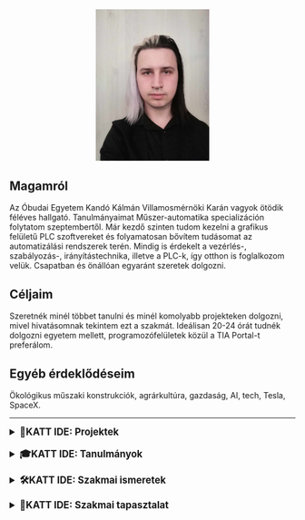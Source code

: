 <div style="text-align: center;">
    <img src="./profile.jpg" alt="Profilkép" width="200">
</div>

## Magamról
Az Óbudai Egyetem Kandó Kálmán Villamosmérnöki Karán vagyok ötödik féléves hallgató. Tanulmányaimat Műszer-automatika specializáción folytatom szeptembertől. Már kezdő szinten tudom kezelni a grafikus felületű PLC szoftvereket és folyamatosan bővítem tudásomat az automatizálási rendszerek terén. Mindig is érdekelt a vezérlés-, szabályozás-, irányítástechnika, illetve a PLC-k, így otthon is foglalkozom velük. Csapatban és önállóan egyaránt szeretek dolgozni.

## Céljaim
Szeretnék minél többet tanulni és minél komolyabb projekteken dolgozni, mivel hivatásomnak tekintem ezt a szakmát. Ideálisan 20-24 órát tudnék dolgozni egyetem mellett, programozófelületek közül a TIA Portal-t preferálom.

## Egyéb érdeklődéseim
Ökológikus műszaki konstrukciók, agrárkultúra, gazdaság, AI, tech, Tesla, SpaceX.

---
<details>
  <summary style="font-size: 1.2em;"><strong>📂KATT IDE:  Projektek</strong></summary>
  <details>
    <summary style="font-size: 1.1em;">⚙️ <strong>Projekt 1: Automata Csomag Ellenörző</strong></summary>
    <p>Karácsonyfadíszek ellenőrzése. Egy rekeszben 4 dísz, ha 0 vagy 4 darab piros színű jutott, akkor rossz a csomag, különben jó. 
    Tömbfeltöltés FIFO módszerrel, állapotjelzés 4 díszenként.</p>
    <iframe src="./karacsonyfadisz_feladat.pdf" width="100%" height="600px">
    A böngésződ nem támogatja a PDF-ek megjelenítését. Kattints <a href="./karacsonyfadisz_feladat.pdf">ide</a> a letöltéshez.
  </iframe>
  </details>
    <details>
    <summary style="font-size: 1.1em;">📊 <strong>Projekt 2: Félautomata mérleg</strong></summary>
    <p>4 Mért érték tárolása, és visszajelzés mozgó átlag alapján. Ha az átlag <0.8 vagy >1.2 akkor nem megfelelő, ezért a 4 következő értékig piros visszajelzés, és nem történik kiértékelés. Tömbfeltöltés FIFO módszerrel, potméter skálázás és beolvasás.</p>
    <iframe src="./felautomata_merleg_feladat.pdf" width="100%" height="600px">
    A böngésződ nem támogatja a PDF-ek megjelenítését. Kattints <a href="./felautomata_merleg_feladat.pdf">ide</a> a letöltéshez.
  </iframe>
  </details>
    <details>
    <summary style="font-size: 1.1em;">☕ <strong>Projekt 3: Parametrikus kávéfőzőgép</strong></summary>
    <p>Parametrizált megoldás, arra az esetre ha változtatni szeretnénk a kávé főzésén, vagy újféle kávét szeretnénk hozzá adni a palettához.</p>
    <iframe src="./parametrikus_kavefozo.pdf" width="100%" height="600px">
    A böngésződ nem támogatja a PDF-ek megjelenítését. Kattints <a href="./parametrikus_kavefozo.pdf">ide</a> a letöltéshez.
  </iframe>
  </details>
</details>
        
<br>

<details>
  <summary style="font-size: 1.2em;"><strong>🎓KATT IDE:  Tanulmányok</strong></summary>
  <ul>
    <li><strong>Egyetem:</strong> Óbudai Egyetem Kandó Kálmán Villamos Kar (2022/1 – jelenleg)</li>
    <li><strong>Szakközépiskola:</strong> Bolyai János Műszaki Technikum és Kollégium
      <ul>
        <li>2021 – 2022: Elektronikai technikus OKJ tanfolyam</li>
        <li>2016 – 2021: Elektrotechnikai tanulmányok</li>
      </ul>
    </li>
    <li><strong>Általános Iskola:</strong> Jókai Mór Általános iskola (2008 – 2016)</li>
  </ul>
</details>

<br>

<details>
  <summary style="font-size: 1.2em;"><strong>🛠KATT IDE:  Szakmai ismeretek</strong></summary>
  <ul>
    <li>Elektronikai alkatrészek ismerete, kapcsolási rajzok- és áramkörök készítése</li>
    <li>Elektronikai áramkörök hibakeresésében, javításában szerzett gyakorlat</li>
    <li>Haladó szintű C++, Assembly és Python</li>
    <li>Számos PLC szoftver alapszintű ismerete (TIA Portal, CX-Programmer, e!Cockpit, Zelio, Xlogic)</li>
  </ul>
</details>

<br>

<details>
  <summary style="font-size: 1.2em;"><strong>💼KATT IDE:  Szakmai tapasztalat</strong></summary>
  <ul>
    <li><strong>Szakmai gyakorlat:</strong> Radiophonia (2019. 06. – 2019. 07.)
      <br>Feladatok: Légvédelmi szirénák dobozainak összeszerelése, elektronikai diagnosztizálás, CNC gépkezelés, mérések.
    </li>
  </ul>
</details>
